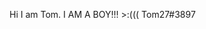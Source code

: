 Hi I am Tom. I AM A BOY!!! >:(((
Tom27#3897

<!---
KingcOugh27/KingcOugh27 is a ✨ special ✨ repository because its `README.md` (this file) appears on your GitHub profile.
You can click the Preview link to take a look at your changes.
--->
